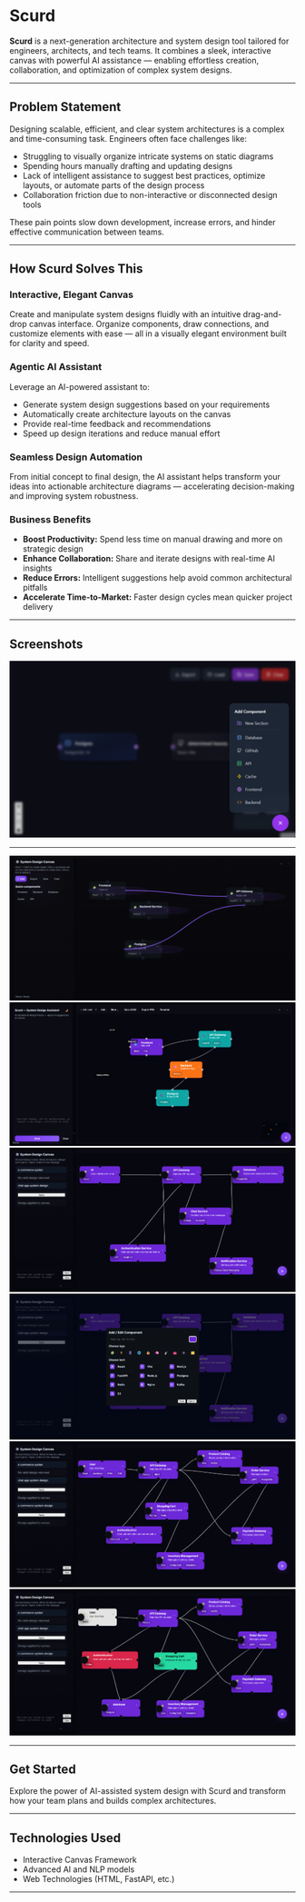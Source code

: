 # Scurd

**Scurd** is a next-generation architecture and system design tool tailored for engineers, architects, and tech teams. It combines a sleek, interactive canvas with powerful AI assistance — enabling effortless creation, collaboration, and optimization of complex system designs.

---

## Problem Statement

Designing scalable, efficient, and clear system architectures is a complex and time-consuming task. Engineers often face challenges like:

- Struggling to visually organize intricate systems on static diagrams  
- Spending hours manually drafting and updating designs  
- Lack of intelligent assistance to suggest best practices, optimize layouts, or automate parts of the design process  
- Collaboration friction due to non-interactive or disconnected design tools  

These pain points slow down development, increase errors, and hinder effective communication between teams.

---

## How Scurd Solves This

### Interactive, Elegant Canvas  
Create and manipulate system designs fluidly with an intuitive drag-and-drop canvas interface. Organize components, draw connections, and customize elements with ease — all in a visually elegant environment built for clarity and speed.

### Agentic AI Assistant  
Leverage an AI-powered assistant to:

- Generate system design suggestions based on your requirements  
- Automatically create architecture layouts on the canvas  
- Provide real-time feedback and recommendations  
- Speed up design iterations and reduce manual effort  

### Seamless Design Automation  
From initial concept to final design, the AI assistant helps transform your ideas into actionable architecture diagrams — accelerating decision-making and improving system robustness.

### Business Benefits  
- **Boost Productivity:** Spend less time on manual drawing and more on strategic design  
- **Enhance Collaboration:** Share and iterate designs with real-time AI insights  
- **Reduce Errors:** Intelligent suggestions help avoid common architectural pitfalls  
- **Accelerate Time-to-Market:** Faster design cycles mean quicker project delivery  

---

## Screenshots

 
![Screenshot 1](/ss/Screenshot%202025-08-08%20161905.png)

---


![Screenshot 2](/ss/Screenshot%202025-08-08%20162320.png)
![Screenshot 2](/ss/Screenshot%202025-08-10%20224027.png)
![Screenshot 2](/ss/Screenshot%202025-08-10%20230139.png)
![Screenshot 2](/ss/Screenshot%202025-08-10%20230149.png)
![Screenshot 2](/ss/Screenshot%202025-08-10%20230327.png)
![Screenshot 2](/ss/Screenshot%202025-08-10%20230502.png)
 


---

## Get Started

Explore the power of AI-assisted system design with Scurd and transform how your team plans and builds complex architectures.

---

## Technologies Used

- Interactive Canvas Framework 
- Advanced AI and NLP models  
- Web Technologies (HTML, FastAPI, etc.)

---

